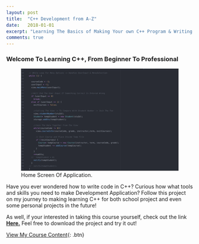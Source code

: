 ```yaml
---
layout: post
title:  "C++ Development from A-Z"
date:   2018-01-01
excerpt: "Learning The Basics of Making Your own C++ Program & Writing Code In C++ 🖥 🛠"
comments: true
---
```


### Welcome To Learning C++, From Beginner To Professional

<figure>
	<img src="/assets/img/CPlusPlus_Code.png">
	<figcaption>Home Screen Of Application.</figcaption>
</figure>

Have you ever wondered how to write code in C++? Curious how what tools and skills you need to make Development Application? Follow this project on my journey to making learning C++ for both school project and even some personal projects in the future!


As well, if your interested in taking this course yourself, check out the link <a href="https://www.udemy.com/beginning-c-plus-plus-programming/"><b>Here.</b></a> Feel free to download the project and try it out!

[View My Course Content](https://github.com/ImranJuma/CPlusPlus-Development-Course){: .btn}
